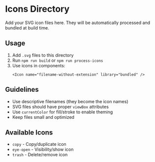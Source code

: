 # Icons Directory

Add your SVG icon files here. They will be automatically processed and bundled at build time.

## Usage

1. Add `.svg` files to this directory
2. Run `npm run build` or `npm run process-icons`
3. Use icons in components:
   ```tsx
   <Icon name="filename-without-extension" library="bundled" />
   ```

## Guidelines

- Use descriptive filenames (they become the icon names)
- SVG files should have proper `viewBox` attributes
- Use `currentColor` for fill/stroke to enable theming
- Keep files small and optimized

## Available Icons

- `copy` - Copy/duplicate icon
- `eye-open` - Visibility/show icon
- `trash` - Delete/remove icon
